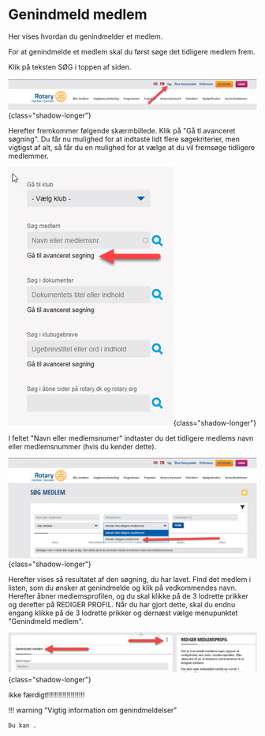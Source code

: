 # Genindmeld medlem

Her vises hvordan du genindmelder et medlem.

For at genindmelde et medlem skal du først søge det tidligere medlem frem.

Klik på teksten SØG i toppen af siden.

![Genindmeld medlem](images/genindmeld004.jpg){class="shadow-longer"} 


Herefter fremkommer følgende skærmbillede. Klik på "Gå tl avanceret søgning".
Du får nu mulighed for at indtaste lidt flere søgekriterier, men vigtigst af alt, så får du en mulighed for at vælge at du vil fremsøge tidligere medlemmer.



![Genindmeld medlem](images/genindmeld001.jpg){class="shadow-longer"} 

I feltet "Navn eller medlemsnumer" indtaster du det tidligere medlems navn eller medlemsnummer (hvis du kender dette).

![Genindmeld medlem](images/genindmeld003.jpg){class="shadow-longer"} 

Herefter vises så resultatet af den søgning, du har lavet. Find det medlem i listen, som du ønsker at genindmelde og klik på vedkommendes navn.
Herefter åbner medlemsprofilen, og du skal klikke på de 3 lodrette prikker og derefter på REDIGER PROFIL.
Når du har gjort dette, skal du endnu engang klikke på de 3 lodrette prikker og dernæst vælge menupunktet "Genindmeld medlem".


![Genindmeld medlem](images/genindmeld005.jpg){class="shadow-longer"} 

ikke færdigt!!!!!!!!!!!!!!!!!!!


!!! warning "Vigtig information om genindmeldelser"

    Du kan .
